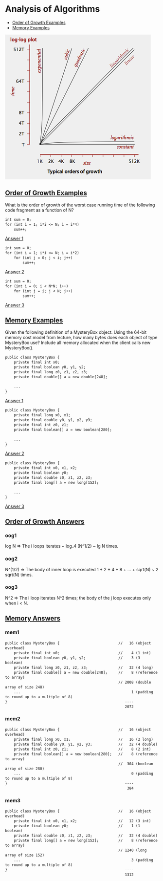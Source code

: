 # Analysis of Algorithms
  * [Order of Growth Examples](#order-of-growth-examples)
  * [Memory Examples](#memory-examples)

![order of growth](./images/orderofgrowth.png)

## [Order of Growth Examples](#analysis-of-algorithms)

What is the order of growth of the worst case running time of the following code fragment
as a function of N?

```
int sum = 0;
for (int i = 1; i*i <= N; i = i*4)
    sum++;
```
[Answer 1](#oog1)

```
int sum = 0;
for (int i = 1; i*i <= N; i = i*2)
    for (int j = 0; j < i; j++)
        sum++;
```
[Answer 2](#oog2)

```
int sum = 0;
for (int i = 0; i < N*N; i++)
    for (int j = i; j < N; j++)
        sum++;
```
[Answer 3](#oog3)

## [Memory Examples](#analysis-of-algorithms)
Given the following definition of a MysteryBox object.
Using the 64-bit memory cost model from lecture, how many bytes does
each object of type MysteryBox use? Include all memory allocated when the
client calls new MysteryBox().

```
public class MysteryBox {
    private final int x0;
    private final boolean y0, y1, y2;
    private final long z0, z1, z2, z3;
    private final double[] a = new double[248];

    ...
}
```
[Answer 1](#mem1)

```
public class MysteryBox {
    private final long x0, x1;
    private final double y0, y1, y2, y3;
    private final int z0, z1;
    private final boolean[] a = new boolean[280];

    ...
}
```
[Answer 2](#mem2)

```
public class MysteryBox {
    private final int x0, x1, x2;
    private final boolean y0;
    private final double z0, z1, z2, z3;
    private final long[] a = new long[152];

    ...
}
```
[Answer 3](#mem3)

## [Order of Growth Answers](#order-of-growth-examples)

### oog1
log N => The i loops iterates ~ log_4 (N^1/2) ~ lg N times.

### oog2
N^(1/2) => The body of inner loop is executed 1 + 2 + 4 + 8 + ... + sqrt(N) ~ 2 sqrt(N) times.

### oog3
N^2 => The i loop iterates N^2 times; the body of the j loop executes only when i < N.

## [Memory Answers](#memory-examples)

### mem1
```
public class MysteryBox {                           //   16 (object overhead)
    private final int x0;                           //    4 (1 int)
    private final boolean y0, y1, y2;               //    3 (3 boolean)
    private final long z0, z1, z2, z3;              //   32 (4 long)
    private final double[] a = new double[248];     //    8 (reference to array)
                                                    // 2008 (double array of size 248)
    ...                                                   1 (padding to round up to a multiple of 8)
}                                                      ----
                                                       2072
```

### mem2
```
public class MysteryBox {                           //   16 (object overhead)
    private final long x0, x1;                      //   16 (2 long)
    private final double y0, y1, y2, y3;            //   32 (4 double)
    private final int z0, z1;                       //    8 (2 int)
    private final boolean[] a = new boolean[280];   //    8 (reference to array)
                                                    //  304 (boolean array of size 280)
    ...                                                   0 (padding to round up to a multiple of 8)
}                                                      ----
                                                        384
```

### mem3
```
public class MysteryBox {                           //   16 (object overhead)
    private final int x0, x1, x2;                   //   12 (3 int)
    private final boolean y0;                       //    1 (1 boolean)
    private final double z0, z1, z2, z3;            //   32 (4 double)
    private final long[] a = new long[152];         //    8 (reference to array)
                                                    // 1240 (long array of size 152)
    ...                                                   3 (padding to round up to a multiple of 8)
}                                                      ----
                                                       1312
```
